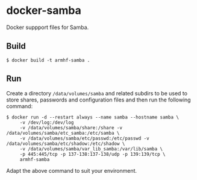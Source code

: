 # docker-samba
Docker suppport files for Samba.

## Build

```$ docker build -t armhf-samba .```

## Run

Create a directory ```/data/volumes/samba``` and related subdirs to be used to store shares, passwords and configuration files and then run the following command:

```
$ docker run -d --restart always --name samba --hostname samba \
     -v /dev/log:/dev/log
     -v /data/volumes/samba/share:/share -v /data/volumes/samba/etc_samba:/etc/samba \
     -v /data/volumes/samba/etc/passwd:/etc/passwd -v /data/volumes/samba/etc/shadow:/etc/shadow \
     -v /data/volumes/samba/var_lib_samba:/var/lib/samba \
     -p 445:445/tcp -p 137-138:137-138/udp -p 139:139/tcp \
     armhf-samba
```

Adapt the above command to suit your environment.
